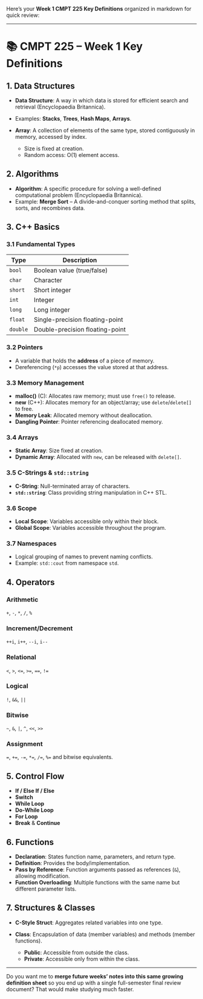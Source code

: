Here’s your **Week 1 CMPT 225 Key Definitions** organized in markdown for quick review:

---

# 📚 CMPT 225 – Week 1 Key Definitions

## 1. Data Structures

* **Data Structure**: A way in which data is stored for efficient search and retrieval (Encyclopaedia Britannica).

* Examples: **Stacks**, **Trees**, **Hash Maps**, **Arrays**.

* **Array**:
  A collection of elements of the same type, stored contiguously in memory, accessed by index.

  * Size is fixed at creation.
  * Random access: O(1) element access.

## 2. Algorithms

* **Algorithm**: A specific procedure for solving a well-defined computational problem (Encyclopaedia Britannica).
* Example: **Merge Sort** – A divide-and-conquer sorting method that splits, sorts, and recombines data.

## 3. C++ Basics

### 3.1 Fundamental Types

| Type     | Description                     |
| -------- | ------------------------------- |
| `bool`   | Boolean value (true/false)      |
| `char`   | Character                       |
| `short`  | Short integer                   |
| `int`    | Integer                         |
| `long`   | Long integer                    |
| `float`  | Single-precision floating-point |
| `double` | Double-precision floating-point |

### 3.2 Pointers

* A variable that holds the **address** of a piece of memory.
* Dereferencing (`*p`) accesses the value stored at that address.

### 3.3 Memory Management

* **malloc()** (C): Allocates raw memory; must use `free()` to release.
* **new** (C++): Allocates memory for an object/array; use `delete`/`delete[]` to free.
* **Memory Leak**: Allocated memory without deallocation.
* **Dangling Pointer**: Pointer referencing deallocated memory.

### 3.4 Arrays

* **Static Array**: Size fixed at creation.
* **Dynamic Array**: Allocated with `new`, can be released with `delete[]`.

### 3.5 C-Strings & `std::string`

* **C-String**: Null-terminated array of characters.
* **`std::string`**: Class providing string manipulation in C++ STL.

### 3.6 Scope

* **Local Scope**: Variables accessible only within their block.
* **Global Scope**: Variables accessible throughout the program.

### 3.7 Namespaces

* Logical grouping of names to prevent naming conflicts.
* Example: `std::cout` from namespace `std`.

## 4. Operators

### Arithmetic

`+`, `-`, `*`, `/`, `%`

### Increment/Decrement

`++i`, `i++`, `--i`, `i--`

### Relational

`<`, `>`, `<=`, `>=`, `==`, `!=`

### Logical

`!`, `&&`, `||`

### Bitwise

`~`, `&`, `|`, `^`, `<<`, `>>`

### Assignment

`=`, `+=`, `-=`, `*=`, `/=`, `%=` and bitwise equivalents.

## 5. Control Flow

* **If / Else If / Else**
* **Switch**
* **While Loop**
* **Do-While Loop**
* **For Loop**
* **Break** & **Continue**

## 6. Functions

* **Declaration**: States function name, parameters, and return type.
* **Definition**: Provides the body/implementation.
* **Pass by Reference**: Function arguments passed as references (`&`), allowing modification.
* **Function Overloading**: Multiple functions with the same name but different parameter lists.

## 7. Structures & Classes

* **C-Style Struct**: Aggregates related variables into one type.
* **Class**: Encapsulation of data (member variables) and methods (member functions).

  * **Public**: Accessible from outside the class.
  * **Private**: Accessible only from within the class.

---

Do you want me to **merge future weeks’ notes into this same growing definition sheet** so you end up with a single full-semester final review document? That would make studying much faster.
